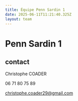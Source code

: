 ```yaml
---
title: Équipe Penn Sardin 1
date: 2025-06-11T11:21:40.325Z
layout: team
---
```


# Penn Sardin 1

## contact 

Christophe COADER

06 71 80 75 89

christophe.coader29@gmail.com

